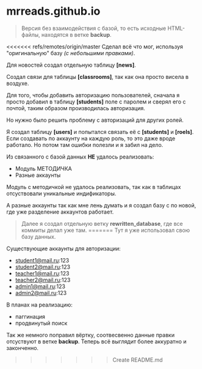 # mrreads.github.io

> Версия без взаимодействия с базой, то есть исходные HTML-файлы, находятся в ветке **backup**.

<<<<<<< refs/remotes/origin/master
Сделал всё что мог, используя "оригинальную" базу *(с небольшими правками)*.

Для новостей создал отдельную таблицу **[news]**.

Создал связи для таблицы **[classrooms]**, так как она просто висела в воздухе.

Для того, чтобы добавить авторизацию пользователей, сначала я просто добавил в таблицу **[students]** поле с паролем и сверял его с почтой, таким образом производилась авторизация.

Но нужно было решить проблему с авторизаций для других ролей.

Я создал таблицу **[users]** и попытался связать её с **[students]** и **[roels]**. Если создавать по аккаунту на каждую роль, то это даже вроде работало. Но потом там ошибки полезли и я забил на дело.

Из связанного с базой данных **НЕ** удалось реализовать:
* Модуль МЕТОДИЧКА
* Разные аккаунты

Модуль с методичкой не удалось реализовать, так как в таблицах отсуствовали уникальные индификаторы.

А разные аккаунты так как мне лень думать и я создал базу с по новой, где уже разделение аккаунтов работает.


> Далее я создал отдельную ветку **rewritten_database**, где все коммиты делал уже там.
=======
Тут я уже использовал свою базу данных.

Существующие аккаунты для авторизации:
- student1@mail.ru:123
- student2@mail.ru:123
- teacher1@mail.ru:123
- teacher2@mail.ru:123
- admin1@mail.ru:123
- admin2@mail.ru:123

В планах на реализацию:
- паггинация
- продвинутый поиск

Так же немного поправил вёртку, соотвесвенно данные правки отсуствуют в ветке **backup**.
Теперь всё выглядит более аккуратно и законченно.
>>>>>>> Create README.md
